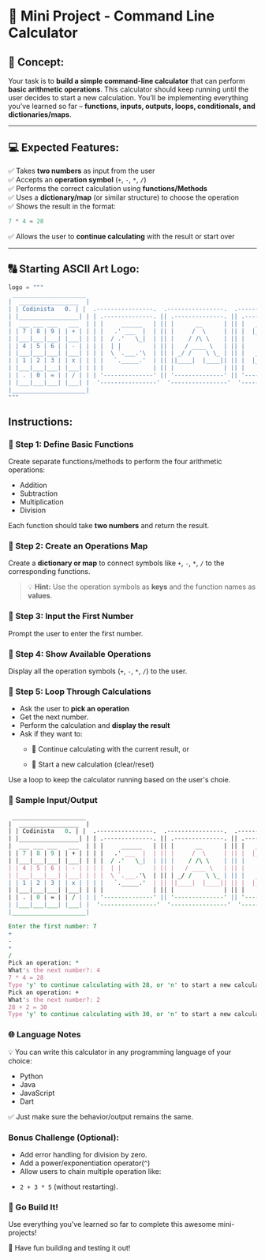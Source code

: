 # 🔢 Mini Project - Command Line Calculator

## 🧠 Concept:
Your task is to **build a simple command-line calculator** that can perform **basic arithmetic operations**. This calculator should keep running until the user decides to start a new calculation. You’ll be implementing everything you’ve learned so far – **functions, inputs, outputs, loops, conditionals, and dictionaries/maps**.

---

## 💻 Expected Features:

✅ Takes **two numbers** as input from the user  
✅ Accepts an **operation symbol** (`+`, `-`, `*`, `/`)  
✅ Performs the correct calculation using **functions/Methods**  
✅ Uses a **dictionary/map** (or similar structure) to choose the operation  
✅ Shows the result in the format:  
```python
7 * 4 = 28
```
✅ Allows the user to **continue calculating** with the result or start over  

---

## 🔠 Starting ASCII Art Logo:

```python
logo = """
 _____________________
|  _________________  |
| | Codinista   0. | |  .----------------.  .----------------.  .----------------.  .----------------. 
| |_________________| | | .--------------. || .--------------. || .--------------. || .--------------. |
|  ___ ___ ___   ___  | | |     ______   | || |      __      | || |   _____      | || |     ______   | |
| | 7 | 8 | 9 | | + | | | |   .' ___  |  | || |     /  \     | || |  |_   _|     | || |   .' ___  |  | |
| |___|___|___| |___| | | |  / .'   \_|  | || |    / /\ \    | || |    | |       | || |  / .'   \_|  | |
| | 4 | 5 | 6 | | - | | | |  | |         | || |   / ____ \   | || |    | |   _   | || |  | |         | |
| |___|___|___| |___| | | |  \ `.___.'\  | || | _/ /    \ \_ | || |   _| |__/ |  | || |  \ `.___.'\  | |
| | 1 | 2 | 3 | | x | | | |   `._____.'  | || ||____|  |____|| || |  |________|  | || |   `._____.'  | |
| |___|___|___| |___| | | |              | || |              | || |              | || |              | |
| | . | 0 | = | | / | | | '--------------' || '--------------' || '--------------' || '--------------' |
| |___|___|___| |___| |  '----------------'  '----------------'  '----------------'  '----------------' 
|_____________________|
"""
```
## Instructions:

### 🔹 Step 1: Define Basic Functions

Create separate functions/methods to perform the four arithmetic operations:
 + Addition
 + Subtraction
 + Multiplication
 + Division

Each function should take **two numbers** and return the result.

### 🔹 Step 2: Create an Operations Map

Create a **dictionary or map** to connect symbols like `+`, `-`, `*`, `/` to the corresponding functions.

> 💡 **Hint:** Use the operation symbols as **keys** and the function names as **values**.

### 🔹 Step 3: Input the First Number

Prompt the user to enter the first number.

### 🔹 Step 4: Show Available Operations
Display all the operation symbols (`+`, `-`, `*`, `/`) to the user.

### 🔹 Step 5: Loop Through Calculations
+ Ask the user to **pick an operation**
+ Get the next number.
+ Perform the calculation and **display the result**
+ Ask if they want to:
  - 🔁 Continue calculating with the current result, or

  - 🔄 Start a new calculation (clear/reset)
    
Use a loop to keep the calculator running based on the user's choie.

### 🧪 Sample Input/Output
```perl
 _____________________
|  _________________  |
| | Codinista   0. | |  .----------------.  .----------------.  .----------------.  .----------------. 
| |_________________| | | .--------------. || .--------------. || .--------------. || .--------------. |
|  ___ ___ ___   ___  | | |     ______   | || |      __      | || |   _____      | || |     ______   | |
| | 7 | 8 | 9 | | + | | | |   .' ___  |  | || |     /  \     | || |  |_   _|     | || |   .' ___  |  | |
| |___|___|___| |___| | | |  / .'   \_|  | || |    / /\ \    | || |    | |       | || |  / .'   \_|  | |
| | 4 | 5 | 6 | | - | | | |  | |         | || |   / ____ \   | || |    | |   _   | || |  | |         | |
| |___|___|___| |___| | | |  \ `.___.'\  | || | _/ /    \ \_ | || |   _| |__/ |  | || |  \ `.___.'\  | |
| | 1 | 2 | 3 | | x | | | |   `._____.'  | || ||____|  |____|| || |  |________|  | || |   `._____.'  | |
| |___|___|___| |___| | | |              | || |              | || |              | || |              | |
| | . | 0 | = | | / | | | '--------------' || '--------------' || '--------------' || '--------------' |
| |___|___|___| |___| |  '----------------'  '----------------'  '----------------'  '----------------' 
|_____________________|

Enter the first number: 7  
+  
-  
*  
/  
Pick an operation: *  
What's the next number?: 4  
7 * 4 = 28  
Type 'y' to continue calculating with 28, or 'n' to start a new calculation: y  
Pick an operation: +  
What's the next number?: 2  
28 + 2 = 30  
Type 'y' to continue calculating with 30, or 'n' to start a new calculation: n  
```
### 🌐 Language Notes
💡 You can write this calculator in any programming language of your choice:
+ Python
+ Java
+ JavaScript
+ Dart

✅ Just make sure the behavior/output remains the same.

### Bonus Challenge (Optional):
+ Add error handling for division by zero.
+ Add a power/exponentiation operator(`^`)
+ Allow users to chain multiple operation like:
 - `2 + 3 * 5` (without restarting).

### 🚀 Go Build It!

Use everything you've learned so far to complete this awesome mini-projects!

🧠 Have fun building and testing it out!

  


